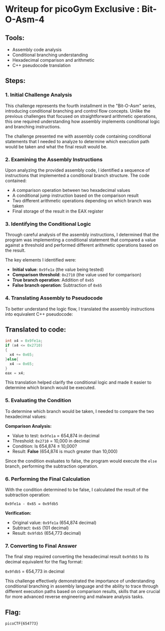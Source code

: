 # Writeup for picoGym Exclusive : Bit-O-Asm-4

## Tools:
- Assembly code analysis
- Conditional branching understanding
- Hexadecimal comparison and arithmetic
- C++ pseudocode translation

## Steps:

### 1. Initial Challenge Analysis
This challenge represents the fourth installment in the "Bit-O-Asm" series, introducing conditional branching and control flow concepts. Unlike the previous challenges that focused on straightforward arithmetic operations, this one required understanding how assembly implements conditional logic and branching instructions.

The challenge presented me with assembly code containing conditional statements that I needed to analyze to determine which execution path would be taken and what the final result would be.

### 2. Examining the Assembly Instructions
Upon analyzing the provided assembly code, I identified a sequence of instructions that implemented a conditional branch structure. The code contained:
- A comparison operation between two hexadecimal values
- A conditional jump instruction based on the comparison result
- Two different arithmetic operations depending on which branch was taken
- Final storage of the result in the EAX register

### 3. Identifying the Conditional Logic
Through careful analysis of the assembly instructions, I determined that the program was implementing a conditional statement that compared a value against a threshold and performed different arithmetic operations based on the result.

The key elements I identified were:
- **Initial value**: `0x9fe1a` (the value being tested)
- **Comparison threshold**: `0x2710` (the value used for comparison)
- **True branch operation**: Addition of `0x65`
- **False branch operation**: Subtraction of `0x65`

### 4. Translating Assembly to Pseudocode
To better understand the logic flow, I translated the assembly instructions into equivalent C++ pseudocode:

## Translated to code:
```cpp
int x4 = 0x9fe1a;
if (x4 <= 0x2710)
{
  x4 += 0x65;   
}else{
  x4 -= 0x65;
}
eax = x4;
```

This translation helped clarify the conditional logic and made it easier to determine which branch would be executed.

### 5. Evaluating the Condition
To determine which branch would be taken, I needed to compare the two hexadecimal values:

**Comparison Analysis:**
- Value to test: `0x9fe1a` = 654,874 in decimal
- Threshold: `0x2710` = 10,000 in decimal
- Condition: Is 654,874 ≤ 10,000?
- Result: **False** (654,874 is much greater than 10,000)

Since the condition evaluates to false, the program would execute the `else` branch, performing the subtraction operation.

### 6. Performing the Final Calculation
With the condition determined to be false, I calculated the result of the subtraction operation:

```
0x9fe1a - 0x65 = 0x9fdb5
```

**Verification:**
- Original value: `0x9fe1a` (654,874 decimal)
- Subtract: `0x65` (101 decimal)
- Result: `0x9fdb5` (654,773 decimal)

### 7. Converting to Final Answer
The final step required converting the hexadecimal result `0x9fdb5` to its decimal equivalent for the flag format:

`0x9fdb5` = 654,773 in decimal

This challenge effectively demonstrated the importance of understanding conditional branching in assembly language and the ability to trace through different execution paths based on comparison results, skills that are crucial for more advanced reverse engineering and malware analysis tasks.

## Flag:
```picoCTF{654773}```
